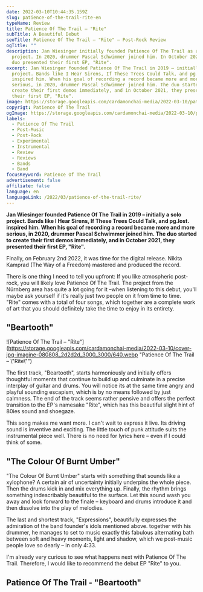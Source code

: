 ```yaml
---
date: 2022-03-10T10:44:35.159Z
slug: patience-of-the-trail-rite-en
typeName: Review
title: Patience Of The Trail – "Rite"
subTitle: A Beautiful Debut
seoTitle: Patience Of The Trail – "Rite" – Post-Rock Review
ogTitle: ""
description: Jan Wiesinger initially founded Patience Of The Trail as a solo
  project. In 2020, drummer Pascal Schwimmer joined him. In October 2021, the
  duo presented their first EP, "Rite".
excerpt: Jan Wiesinger founded Patience Of The Trail in 2019 – initially a solo
  project. Bands like I Hear Sirens, If These Trees Could Talk, and pg.lost.
  inspired him. When his goal of recording a record became more and more
  serious, in 2020, drummer Pascal Schwimmer joined him. The duo started to
  create their first demos immediately, and in October 2021, they presented
  their first EP, "Rite".
image: https://storage.googleapis.com/cardamonchai-media/2022-03-10/patience-of-the-trail-jpg-imagine-080808_63686d_1024_768/640.webp
copyrigt: Patience Of The Trail
ogImage: https://storage.googleapis.com/cardamonchai-media/2022-03-10/patience-of-the-trail-fb-png-imagine-080808_53585d_1200_628/640.webp
labels:
  - Patience Of The Trail
  - Post-Music
  - Post-Rock
  - Experimental
  - Instrumental
  - Review
  - Reviews
  - Bands
  - Band
focusKeyword: Patience Of The Trail
advertisement: false
affiliate: false
language: en
languageLink: /2022/03/patience-of-the-trail-rite/
---
```

**Jan Wiesinger founded Patience Of The Trail in 2019 – initially a solo project. Bands like I Hear Sirens, If These Trees Could Talk, and pg.lost. inspired him. When his goal of recording a record became more and more serious, in 2020, drummer Pascal Schwimmer joined him. The duo started to create their first demos immediately, and in October 2021, they presented their first EP, "Rite".**

Finally, on February 2nd 2022, it was time for the digital release. Nikita Kamprad (The Way of a Freedom) mastered and produced the record. 

There is one thing I need to tell you upfront: If you like atmospheric post-rock, you will likely love Patience Of The Trail. The project from the Nürnberg area has quite a lot going for it –when listening to this debut, you'll maybe ask yourself if it's really just two people on it from time to time. "Rite" comes with a total of four songs, which together are a complete work of art that you should definitely take the time to enjoy in its entirety.

## "Beartooth"

![Patience Of The Trail – "Rite"](https://storage.googleapis.com/cardamonchai-media/2022-03-10/cover-jpg-imagine-080808_2d2d2d_3000_3000/640.webp "Patience Of The Trail – \\"Rite\\"")

The first track, "Beartooth", starts harmoniously and initially offers thoughtful moments that continue to build up and culminate in a precise interplay of guitar and drums. You will notice its at the same time angry and playful sounding escapism, which is by no means followed by just calmness. The end of the track seems rather pensive and offers the perfect transition to the EP's namesake "Rite", which has this beautiful slight hint of 80ies sound and shoegaze. 

This song makes me want more. I can't wait to express it live. Its driving sound is inventive and exciting. The little touch of punk attitude suits the instrumental piece well. There is no need for lyrics here – even if I could think of some.

## "The Colour Of Burnt Umber"

"The Colour Of Burnt Umber" starts with something that sounds like a xylophone? A certain air of uncertainty initially underpins the whole piece. Then the drums kick in and mix everything up. Finally, the rhythm brings something indescribably beautiful to the surface. Let this sound wash you away and look forward to the finale – keyboard and drums introduce it and then dissolve into the play of melodies.

The last and shortest track, "Expressions", beautifully expresses the admiration of the band founder's idols mentioned above. together with his drummer, he manages to set to music exactly this fabulous alternating bath between soft and heavy moments, light and shadow, which we post-music people love so dearly – in only 4:33.

I'm already very curious to see what happens next with Patience Of The Trail. Therefore, I would like to recommend the debut EP "Rite" to you.

## Patience Of The Trail - "Beartooth"

<YouTube id="UUdt8VjlEVU" />